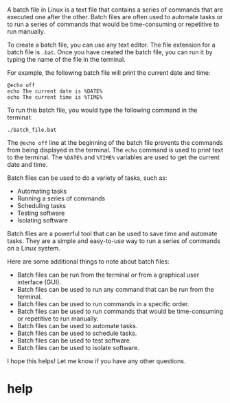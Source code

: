 # 

A batch file in Linux is a text file that contains a series of commands that are executed one after the other. Batch files are often used to automate tasks or to run a series of commands that would be time-consuming or repetitive to run manually.

To create a batch file, you can use any text editor. The file extension for a batch file is `.bat`. Once you have created the batch file, you can run it by typing the name of the file in the terminal.

For example, the following batch file will print the current date and time:

```
@echo off
echo The current date is %DATE%
echo The current time is %TIME%
```

To run this batch file, you would type the following command in the terminal:

```
./batch_file.bat
```

The `@echo off` line at the beginning of the batch file prevents the commands from being displayed in the terminal. The `echo` command is used to print text to the terminal. The `%DATE%` and `%TIME%` variables are used to get the current date and time.

Batch files can be used to do a variety of tasks, such as:

* Automating tasks
* Running a series of commands
* Scheduling tasks
* Testing software
* Isolating software

Batch files are a powerful tool that can be used to save time and automate tasks. They are a simple and easy-to-use way to run a series of commands on a Linux system.

Here are some additional things to note about batch files:

* Batch files can be run from the terminal or from a graphical user interface (GUI).
* Batch files can be used to run any command that can be run from the terminal.
* Batch files can be used to run commands in a specific order.
* Batch files can be used to run commands that would be time-consuming or repetitive to run manually.
* Batch files can be used to automate tasks.
* Batch files can be used to schedule tasks.
* Batch files can be used to test software.
* Batch files can be used to isolate software.

I hope this helps! Let me know if you have any other questions.




# help 

```

```

